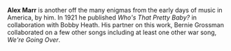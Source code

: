 
**Alex Marr** is another off the many enigmas from the early days of music in America, by him. In 1921 he published *Who's That Pretty Baby?* in collaboration with Bobby Heath. His partner on this work, Bernie Grossman collaborated on a few other songs including at least one other war song, *We're Going Over*.